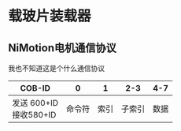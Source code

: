 # 载玻片装载器

## NiMotion电机通信协议

我也不知道这是个什么通信协议

| COB-ID                 | 0   | 1  | 2-3 | 4-7 |
|------------------------|-----|----|-----|-----|
| 发送 600+ID<br/>接收580+ID | 命令符 | 索引 | 子索引 | 数据  |

